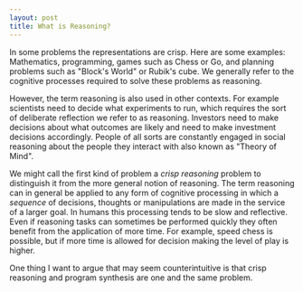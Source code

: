 ```yaml
---
layout: post
title: What is Reasoning?
---
```


In some problems the representations are crisp. Here are some examples: Mathematics, programming, games such as Chess or Go, and planning problems such as "Block's World" or Rubik's cube. We generally refer to the cognitive processes required to solve these problems as reasoning.

However, the term reasoning is also used in other contexts. For example scientists need to decide what experiments to run, which requires the sort of deliberate reflection we refer to as reasoning. Investors need to make decisions about what outcomes are likely and need to make investment decisions accordingly. People of all sorts are constantly engaged in social reasoning about the people they interact with also known as "Theory of Mind".

We might call the first kind of problem a *crisp reasoning* problem to distinguish it from the more general notion of reasoning. The term reasoning can in general be applied to any form of cognitive processing in which a *sequence* of decisions, thoughts or manipulations are made in the service of a larger goal. In humans this processing tends to be slow and reflective. Even if reasoning tasks can sometimes be performed quickly they often benefit from the application of more time. For example, speed chess is possible, but if more time is allowed for decision making the level of play is higher.

One thing I want to argue that may seem counterintuitive is that crisp reasoning and program synthesis are one and the same problem.
